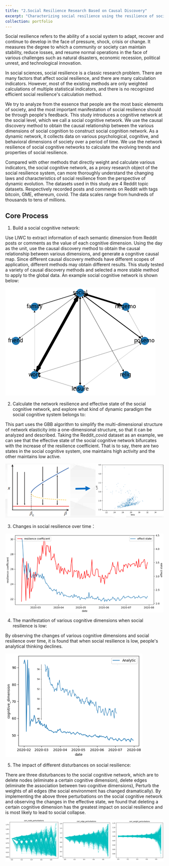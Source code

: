```yaml
---
title: "2.Social Resilience Research Based on Causal Discovery"
excerpt: "Characterizing social resilience using the resilience of social cognitive networks generated by causal discovery <br/><img src='/images/Re_SR_1.png'>"
collection: portfolio
---
```


Social resilience refers to the ability of a social system to adapt, recover and continue to develop in the face of pressure, shock, crisis or change. It measures the degree to which a community or society can maintain stability, reduce losses, and resume normal operations in the face of various challenges such as natural disasters, economic recession, political unrest, and technological innovation.

In social sciences, social resilience is a classic research problem. There are many factors that affect social resilience, and there are many calculation indicators. However, most of the existing methods are only weighted calculations of multiple statistical indicators, and there is no recognized efficient social resilience's calculation method.

We try to analyze from the essence that people are the most basic elements of society, and the most important manifestation of social resilience should be through people's feedback. This study introduces a cognitive network at the social level, which we call a social cognitive network. We use the causal discovery method to obtain the causal relationship between the various dimensions of social cognition to construct social cognition network. As a dynamic network, it collects data on various psychological, cognitive, and behavioral dimensions of society over a period of time. We use the network resilience of social cognitive networks to calculate the evolving trends and properties of social resilience.

Compared with other methods that directly weight and calculate various indicators, the social cognitive network, as a proxy research object of the social resilience system, can more thoroughly understand the changing laws and characteristics of social resilience from the perspective of dynamic evolution. The datasets used in this study are 4 Reddit topic datasets. Respectively recorded posts and comments on Reddit with tags bitcoin, GME, ethereum, covid. The data scales range from hundreds of thousands to tens of millions.

Core Process
------

1. Build a social cognitive network:

Use LIWC to extract information of each semantic dimension from Reddit posts or comments as the value of each cognitive dimension. Using the day as the unit, use the causal discovery method to obtain the causal relationship between various dimensions, and generate a cognitive causal map. Since different causal discovery methods have different scopes of application, different methods may obtain different results. This study tested a variety of causal discovery methods and selected a more stable method to apply to the global data. An example social cognitive network is shown below:

<img src='/images/Re_SR_1.png'>

2. Calculate the network resilience and effective state of the social cognitive network, and explore what kind of dynamic paradigm the social cognitive system belongs to:
   
This part uses the GBB algorithm to simplify the multi-dimensional structure of network elasticity into a one-dimensional structure, so that it can be analyzed and described. Taking the Reddit_covid dataset as an example, we can see that the effective state of the social cognitive network bifurcates with the increase of the resilience coefficient. That is to say, there are two states in the social cognitive system, one maintains high activity and the other maintains low active.

<img src='/images/Re_SR_2.png'>

3. Changes in social resilience over time：

<img src='/images/Re_SR_3.png'>

4. The manifestation of various cognitive dimensions when social resilience is low:
   
  By observing the changes of various cognitive dimensions and social resilience over time, it is found that when social resilience is low, people's analytical thinking declines.

<img src='/images/Re_SR_4.png'>

5. The impact of different disturbances on social resilience:

  There are three disturbances to the social cognitive network, which are to delete nodes (eliminate a certain cognitive dimension), delete edges (eliminate the association between two cognitive dimensions), Perturb the weights of all edges (the social environment has changed dramatically). By implementing the above three perturbations on the social cognitive network and observing the changes in the effective state, we found that deleting a certain cognitive dimension has the greatest impact on social resilience and is most likely to lead to social collapse.

<img src='/images/Re_SR_5.png'>
